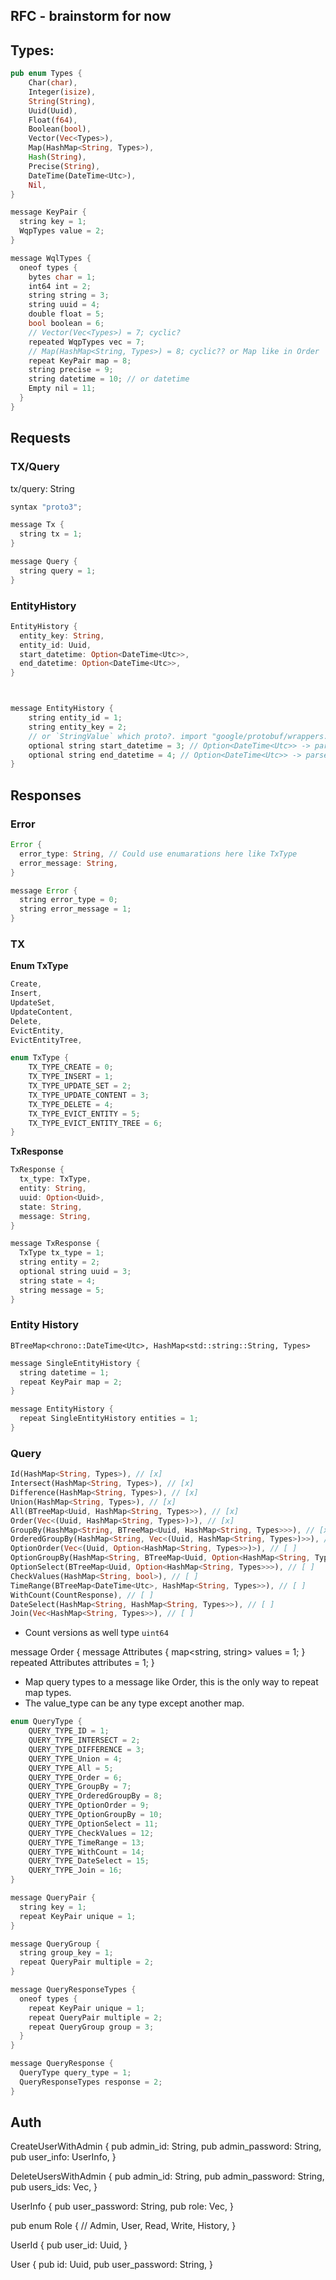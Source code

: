 ## RFC - brainstorm for now

## Types:
```rust
pub enum Types {
    Char(char),
    Integer(isize),
    String(String),
    Uuid(Uuid),
    Float(f64),
    Boolean(bool),
    Vector(Vec<Types>),
    Map(HashMap<String, Types>),
    Hash(String),
    Precise(String),
    DateTime(DateTime<Utc>),
    Nil,
}
```

```rust
message KeyPair {
  string key = 1;
  WqpTypes value = 2;
}

message WqlTypes {
  oneof types {
    bytes char = 1;
    int64 int = 2;
    string string = 3;
    string uuid = 4;
    double float = 5;
    bool boolean = 6;
    // Vector(Vec<Types>) = 7; cyclic?
    repeated WqpTypes vec = 7;
    // Map(HashMap<String, Types>) = 8; cyclic?? or Map like in Order
    repeat KeyPair map = 8;
    string precise = 9;
    string datetime = 10; // or datetime
    Empty nil = 11;
  }
}
```

## Requests

### TX/Query
tx/query: String

```rust
syntax "proto3";

message Tx {
  string tx = 1;
}

message Query {
  string query = 1;
}
```

### EntityHistory
```rust
EntityHistory {
  entity_key: String,
  entity_id: Uuid,
  start_datetime: Option<DateTime<Utc>>,
  end_datetime: Option<DateTime<Utc>>,
}
```

```rust


message EntityHistory {
    string entity_id = 1;
    string entity_key = 2;
    // or `StringValue` which proto?. import "google/protobuf/wrappers.proto"
    optional string start_datetime = 3; // Option<DateTime<Utc>> -> parse in wooriDB
    optional string end_datetime = 4; // Option<DateTime<Utc>> -> parse in wooriDB
}
```


## Responses

### Error

```rust
Error {
  error_type: String, // Could use enumarations here like TxType
  error_message: String,
}
```

```rust
message Error {
  string error_type = 0;
  string error_message = 1;
}
```

### TX

**Enum TxType**
```rust
Create,
Insert,
UpdateSet,
UpdateContent,
Delete,
EvictEntity,
EvictEntityTree,
```

```rust
enum TxType {
    TX_TYPE_CREATE = 0;
    TX_TYPE_INSERT = 1;
    TX_TYPE_UPDATE_SET = 2;
    TX_TYPE_UPDATE_CONTENT = 3;
    TX_TYPE_DELETE = 4;
    TX_TYPE_EVICT_ENTITY = 5;
    TX_TYPE_EVICT_ENTITY_TREE = 6;
}
```


**TxResponse**
```rust
TxResponse {
  tx_type: TxType,
  entity: String,
  uuid: Option<Uuid>,
  state: String,
  message: String,
}
```

```rust
message TxResponse {
  TxType tx_type = 1;
  string entity = 2;
  optional string uuid = 3;
  string state = 4;
  string message = 5;
}
```

### Entity History
`BTreeMap<chrono::DateTime<Utc>, HashMap<std::string::String, Types>`

```rust
message SingleEntityHistory {
  string datetime = 1;
  repeat KeyPair map = 2;
}

message EntityHistory {
  repeat SingleEntityHistory entities = 1; 
}
```

### Query

```rust
Id(HashMap<String, Types>), // [x]
Intersect(HashMap<String, Types>), // [x]
Difference(HashMap<String, Types>), // [x]
Union(HashMap<String, Types>), // [x]
All(BTreeMap<Uuid, HashMap<String, Types>>), // [x]
Order(Vec<(Uuid, HashMap<String, Types>)>), // [x]
GroupBy(HashMap<String, BTreeMap<Uuid, HashMap<String, Types>>>), // [x]
OrderedGroupBy(HashMap<String, Vec<(Uuid, HashMap<String, Types>)>>), // [ ]
OptionOrder(Vec<(Uuid, Option<HashMap<String, Types>>)>), // [ ]
OptionGroupBy(HashMap<String, BTreeMap<Uuid, Option<HashMap<String, Types>>>>), // [ ]
OptionSelect(BTreeMap<Uuid, Option<HashMap<String, Types>>>), // [ ]
CheckValues(HashMap<String, bool>), // [ ]
TimeRange(BTreeMap<DateTime<Utc>, HashMap<String, Types>>), // [ ]
WithCount(CountResponse), // [ ]
DateSelect(HashMap<String, HashMap<String, Types>>), // [ ]
Join(Vec<HashMap<String, Types>>), // [ ]
```

* Count versions as well type `uint64`

message Order {
    message Attributes {
        map<string, string> values = 1;
    }
    repeated Attributes attributes = 1;
}
* Map query types to a message like Order, this is the only way to repeat map types.
* The value_type can be any type except another map.

```rust
enum QueryType {
    QUERY_TYPE_ID = 1;
    QUERY_TYPE_INTERSECT = 2;
    QUERY_TYPE_DIFFERENCE = 3;
    QUERY_TYPE_Union = 4;
    QUERY_TYPE_All = 5;
    QUERY_TYPE_Order = 6;
    QUERY_TYPE_GroupBy = 7;
    QUERY_TYPE_OrderedGroupBy = 8;
    QUERY_TYPE_OptionOrder = 9;
    QUERY_TYPE_OptionGroupBy = 10;
    QUERY_TYPE_OptionSelect = 11;
    QUERY_TYPE_CheckValues = 12;
    QUERY_TYPE_TimeRange = 13;
    QUERY_TYPE_WithCount = 14;
    QUERY_TYPE_DateSelect = 15;
    QUERY_TYPE_Join = 16;
}

message QueryPair {
  string key = 1;
  repeat KeyPair unique = 1;
}

message QueryGroup {
  string group_key = 1;
  repeat QueryPair multiple = 2;
}

message QueryResponseTypes {
  oneof types {
    repeat KeyPair unique = 1;
    repeat QueryPair multiple = 2;
    repeat QueryGroup group = 3;
  }
}

message QueryResponse {
  QueryType query_type = 1;
  QueryResponseTypes response = 2;
}
```

## Auth

CreateUserWithAdmin {
    pub admin_id: String,
    pub admin_password: String,
    pub user_info: UserInfo,
}

DeleteUsersWithAdmin {
    pub admin_id: String,
    pub admin_password: String,
    pub users_ids: Vec<Uuid>,
}

UserInfo {
    pub user_password: String,
    pub role: Vec<Role>,
}

pub enum Role {
    // Admin,
    User,
    Read,
    Write,
    History,
}

UserId {
    pub user_id: Uuid,
}

User {
    pub id: Uuid,
    pub user_password: String,
}
